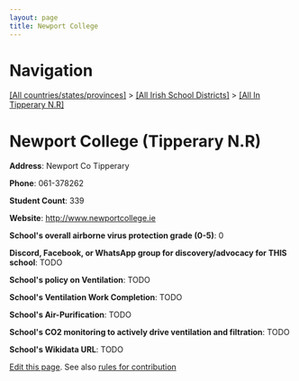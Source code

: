 ```yaml
---
layout: page
title: Newport College
---
```

# Navigation

[[All countries/states/provinces]](../../..) > [[All Irish School Districts]](../..) > [[All In Tipperary N.R]](..)

# Newport College (Tipperary N.R)

**Address**: Newport Co Tipperary

**Phone**: 061-378262

**Student Count**: 339

**Website**: <http://www.newportcollege.ie>

**School's overall airborne virus protection grade (0-5)**: 0

**Discord, Facebook, or WhatsApp group for discovery/advocacy for THIS school**: TODO

**School's policy on Ventilation**: TODO

**School's Ventilation Work Completion**: TODO

**School's Air-Purification**: TODO

**School's CO2 monitoring to actively drive ventilation and filtration**: TODO

**School's Wikidata URL**: TODO


[Edit this page](https://github.com/ventilate-schools/Ireland/edit/main/./Tipperary_N.R/Newport_College.md). See also [rules for contribution](../../../contribution-rules/)